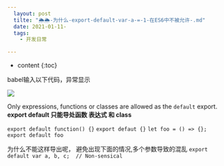 ```yaml
---
  layout: post
  tilte: "🌦🌦-为什么-export-default-var-a-=-1-在ES6中不被允许-.md"
  date: 2021-01-11-
  tags: 
    - 开发日常

---
```



* content
{:toc}


babel输入以下代码，异常显示

![](https://upload-images.jianshu.io/upload_images/15312191-eacf86a1250bac4c.png?imageMogr2/auto-orient/strip%7CimageView2/2/w/1240)

Only expressions, functions or classes are allowed as the `default` export.
**export default 只能导处函数 表达式 和 class**

 `
export default function() {}
`
`
export defaut {}
`
`
let foo = () => {};
export default foo
`

为什么不能这样导出呢，
避免出现下面的情况,多个参数导致的混乱
`export default var a, b, c;  // Non-sensical`
